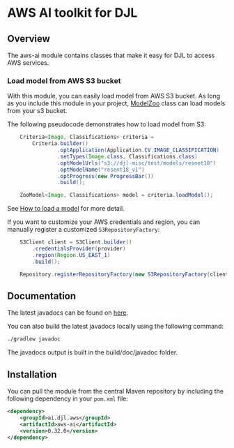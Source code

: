 # AWS AI toolkit for DJL

## Overview

The aws-ai module contains classes that make it easy for DJL to access AWS services.

### Load model from AWS S3 bucket

With this module, you can easily load model from AWS S3 bucket. As long as you include
this module in your project, [ModelZoo](https://javadoc.io/doc/ai.djl/api/latest/ai/djl/repository/zoo/ModelZoo.html) class
can load models from your s3 bucket.

The following pseudocode demonstrates how to load model from S3:

```java
    Criteria<Image, Classifications> criteria =
        Criteria.builder()
                .optApplication(Application.CV.IMAGE_CLASSIFICATION)
                .setTypes(Image.class, Classifications.class)
                .optModelUrls("s3://djl-misc/test/models/resnet18")
                .optModelName("resent18_v1")
                .optProgress(new ProgressBar())
                .build();

    ZooModel<Image, Classifications> model = criteria.loadModel();
```

See [How to load a model](../../docs/load_model.md) for more detail.

If you want to customize your AWS credentials and region, you can manually register a customized
`S3RepositoryFactory`:

```java
    S3Client client = S3Client.builder()
        .credentialsProvider(provider)
        .region(Region.US_EAST_1)
        .build();

    Repository.registerRepositoryFactory(new S3RepositoryFactory(client));
```

## Documentation

The latest javadocs can be found on [here](https://javadoc.io/doc/ai.djl.aws/aws-ai/latest/index.html).

You can also build the latest javadocs locally using the following command:

```sh
./gradlew javadoc
```
The javadocs output is built in the build/doc/javadoc folder.


## Installation
You can pull the module from the central Maven repository by including the following dependency in your `pom.xml` file:

```xml
<dependency>
    <groupId>ai.djl.aws</groupId>
    <artifactId>aws-ai</artifactId>
    <version>0.32.0</version>
</dependency>
```
